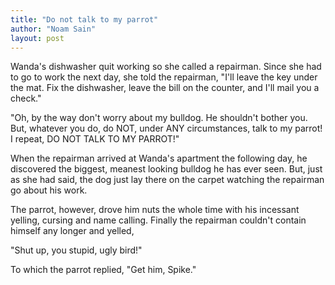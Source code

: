 ```yaml
---
title: "Do not talk to my parrot"
author: "Noam Sain"
layout: post
---
```


Wanda's dishwasher quit working so she called a repairman. Since she had to go to work the next day, she told the repairman, "I'll leave the key under the mat. Fix the dishwasher, leave the bill on the counter, and I'll mail you a check."

"Oh, by the way don't worry about my bulldog. He shouldn't bother you. But, whatever you do, do NOT, under ANY circumstances, talk to my parrot! I repeat, DO NOT TALK TO MY PARROT!"

When the repairman arrived at Wanda's apartment the following day, he discovered the biggest, meanest looking bulldog he has ever seen. But, just as she had said, the dog just lay there on the carpet watching the repairman go about his work.

The parrot, however, drove him nuts the whole time with his incessant yelling, cursing and name calling. Finally the repairman couldn't contain himself any longer and yelled,

"Shut up, you stupid, ugly bird!"

To which the parrot replied, "Get him, Spike."